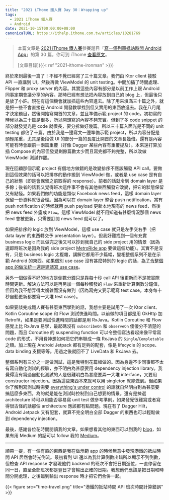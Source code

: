 ```yaml
---
title: "2021 iThome 鐵人賽 Day 30：Wrapping up"
tags:
  - 2021 iThome 鐵人賽
  - Android
date: 2021-10-15T00:00:00+08:00
canonicalURL: https://ithelp.ithome.com.tw/articles/10281769
---
```


> 本篇文章是 [2021 iThome 鐵人賽](https://ithelp.ithome.com.tw/2021ironman)參賽題目「[寫一個列車抵站時間 Android App](https://ithelp.ithome.com.tw/users/20139666/ironman/4661)」的第 30 篇，你可到 iThome [查看原文](https://ithelp.ithome.com.tw/articles/10281769)。
>
> [文章目錄]({{< ref "2021-ithome-ironman" >}})

終於來到最後一篇了！不經不覺已經寫了三十篇文章。我們由 Ktor client 接駁 API 一直講到 UI，然後再做 ViewModel 的 unit testing。中間加插了時間處理、Flipper 和 proxy server 的內容。其實這些內容有部分是以前工作上跟 Android 同事定期會議分享的內容。那時已經有想法把內容放到自己的 blog 上，但最後只是放了小許。現在有這個機會就加插這些內容進去。除了用來填滿三十篇之外，就是把一些不會直接在 Android 開發教學找到但又實用的東西放進去。我在八月尾才決定題目，然後開始寫開首的文章，並且準備示範 project 的 code。初初寫的時候以為三十篇是很多，所以開頭寫的內容不夠充實。但到了多 code snippet 的部分就發覺光是 code 就很長，要分拆做好幾篇。所以三十篇入面光是不同的 unit testing 都佔了十篇。由於我是一邊寫文一邊準備示範 project，所以內容分配是頭輕尾重，尤其是後段做 UI 的部分一篇的長度比開首的文章長幾倍。還有是內容可能有時會跟前一兩篇重覆（好像 Dagger 某些內容有重覆提及）。本來還打算加插 Compose 的內容但發覺剩餘篇數太少而且寫完都不夠完整，所以改做 ViewModel 測試作罷。

現在回顧那個示範 project 有個地方做錯的是改變排序不應該觸發 API call。要做到這個效果的話可以把排序的動作搬到 ViewModel 做，或者是 use case 是有自己的狀態（即是會保留之前取得的 response）。前者的話就令到 domain layer 是多餘；後者的話我又覺得班次這件事不會有其他東西觸發它改變，把它的狀態保留又有點怪。如果我們做的功能是類似 Facebook news feed，這樣 domain layer 保留一份資料就很合理。因為可以在 domain layer 整合 push notification，當有 push notification 的時候就用 push payload 更新本地現有的 news feed，然後把 news feed 外露成 `Flow`。這樣 ViewModel 就不用知道有甚麼情況那個 news feed 會被更新，只需要訂閱 news feed 就可以了。

如果把排序的 logic 放到 ViewModel，這樣 use case 就只是左手交右手（把 data layer 的東西轉交予 presentation layer）。但我好難找到一個有充實 business logic 而且做完之後又可以抄到我自己的 side project 用的情景（因為選即時班次是因為我的 side project [MetroRide app](https://play.google.com/store/apps/details?id=net.swiftzer.metroride) 要做這個功能）。其實不是沒有，只是 business logic 太複雜，講解它都用不少篇幅，變相整個系列不是在示範 Android 的東西。如果個別 use case 沒有甚麼特別的 logic 的話，[為了令整個 app 的做法統一還是建議寫 use case](https://proandroiddev.com/why-you-need-use-cases-interactors-142e8a6fe576)。

另外一個做得不好的地方是倒數分鐘只是靠每十秒 call API 後更新而不是按實際時間更新。解決方法可以是再另加一個每秒觸發的 `Flow` 來重新計算倒數分鐘值，但因為我不想弄得太複雜而沒有做到（因為寫完又要示範寫 test case，本身每十秒自動更新都要寫一大堆 test case）。

如果要談完成鐵人賽有甚麼東西學到的話，我想主要是試用了一次 Ktor client、Kotlin Coroutine scope 和 Flow 測試快進時間。以前做的項目都是用 OkHttp 加 Retrofit，如果是要測試快進時間的話都是用 RxJava。Kotlin Coroutine 和 Flow 感覺上比 RxJava 易學，最起碼沒有 `subscribeOn` 和 `observeOn` 傻傻分不清楚的問題，而且 Coroutine 的 suspending function 可以令整個寫法看起來像平常寫 code 的形式，不用費神想如何把它們串聯成一條 RxJava 的 `Single`/`Completable` 之類。加上現在 Android Jetpack 都有足夠的配套，像是 lifecycle 的 scope、data binding 支援等等。用過之後就回不了 LiveData 和 RxJava 去。

整個系列有三分之一是做測試，這是我特別花篇幅做的。因為身邊不少同事都不太有寫自動化測試的經驗，亦不明白為甚麼要用 dependency injection library。我覺得沒有寫過自動化測試的人是很難明白為甚麼要弄一大堆 interface，又要用 constructor injection。因為這些東西本來就可以用 singleton 就能做到。但如果你了解到寫測試時需要 [everything's under control](https://youtu.be/FiW503Q-pP0?t=68) 的話就自然明白到為甚麼要搞這麼多東西，為的就是能在測試時控制到自己想要的情景。還有是揀選 architecture 時可以用能否容易寫 unit test 做參考準則，如果發覺很難寫或者寫得很古怪的話那個 architecture 應該都有點問題。現在有了 Dagger Hilt，Android Jetpack 又有配套，就算不完全明白全部 Dagger 的東西也可以輕鬆做到 dependency injection。

最後，感謝各位花時間閱讀我的文章。如果想看其他的東西可以到我的 [blog](https://eric.swiftzer.net/)，如果有用 Medium 的話可以 follow 我的 [Medium](https://ericksli.medium.com/)。

---

順帶一提，有一個有趣的東西是我在做示範 app 的時候無意中發現港鐵的抵站時間 API 居然會時光倒流。最初看到 UI 還以為我計算倒數出錯所以顯示不到倒數，但檢查 API response 才發現他們 backend 的班次不會把日期進位，一直停留在同一日，直至全部班次都是翌日才會輸出正確的日期。我想他們應該是把日期和時間分開處理，之後臨到輸出 response 時才把它們合併一起。

{{< figure src="time-travel.png" title="港鐵的抵站時間 API 班次時間計算錯誤" >}}

